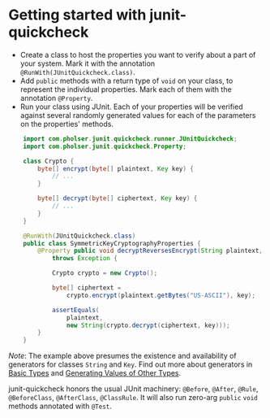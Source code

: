 # Getting started with junit-quickcheck

- Create a class to host the properties you want to verify about a part of
your system. Mark it with the annotation `@RunWith(JUnitQuickcheck.class)`.
- Add `public` methods with a return type of `void` on your class, to
represent the individual properties. Mark each of them with the annotation
`@Property`.
- Run your class using JUnit. Each of your properties will be verified against
several randomly generated values for each of the parameters on the properties'
methods.

```java
    import com.pholser.junit.quickcheck.runner.JUnitQuickcheck;
    import com.pholser.junit.quickcheck.Property;

    class Crypto {
        byte[] encrypt(byte[] plaintext, Key key) {
            // ...
        }

        byte[] decrypt(byte[] ciphertext, Key key) {
            // ...
        }
    }

    @RunWith(JUnitQuickcheck.class)
    public class SymmetricKeyCryptographyProperties {
        @Property public void decryptReversesEncrypt(String plaintext, Key key)
            throws Exception {

            Crypto crypto = new Crypto();

            byte[] ciphertext =
                crypto.encrypt(plaintext.getBytes("US-ASCII"), key);

            assertEquals(
                plaintext,
                new String(crypto.decrypt(ciphertext, key)));
        }
    }
```

*Note*: The example above presumes the existence and availability of generators
for classes `String` and `Key`. Find out more about generators in
[Basic Types](basic-types.html) and
[Generating Values of Other Types](other-types.html).

junit-quickcheck honors the usual JUnit machinery: `@Before`, `@After`,
`@Rule`, `@BeforeClass`, `@AfterClass`, `@ClassRule`. It will also run
zero-arg `public` `void` methods annotated with `@Test`.
